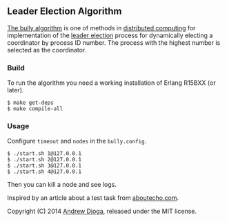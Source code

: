 ## Leader Election Algorithm

[The bully algorithm](http://en.wikipedia.org/wiki/Bully_algorithm) is one of methods in [distributed computing](http://en.wikipedia.org/wiki/Distributed_computing) for implementation of the [leader election](http://en.wikipedia.org/wiki/Leader_election) process for dynamically electing a coordinator by process ID number. The process with the highest number is selected as the coordinator.

### Build

To run the algorithm you need a working installation of Erlang R15BXX (or later).

    $ make get-deps
    $ make compile-all

### Usage

Configure `timeout` and `nodes` in the `bully.config`.

    $ ./start.sh 1@127.0.0.1
    $ ./start.sh 2@127.0.0.1
    $ ./start.sh 3@127.0.0.1
    $ ./start.sh 4@127.0.0.1

Then you can kill a node and see logs.

Inspired by an article about a test task from [aboutecho.com](http://www.echorussia.ru/jobs/serverside-june-2013.html).

Copyright (C) 2014 [Andrew Djoga](http://andrewdjoga.com), released under the MIT license.

